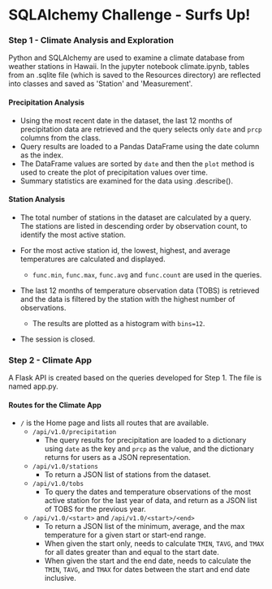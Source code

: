 # SQLAlchemy Challenge - Surfs Up!

### Step 1 - Climate Analysis and Exploration

Python and SQLAlchemy are used to examine a climate database from weather stations in Hawaii. In the jupyter notebook climate.ipynb, tables from an .sqlite file (which is saved to the Resources directory) are reflected into classes and saved as 'Station' and 'Measurement'.

#### Precipitation Analysis

* Using the most recent date in the dataset, the last 12 months of precipitation data are retrieved and the query selects only `date` and `prcp` columns from the class.
* Query results are loaded to a Pandas DataFrame using the date column as the index.
* The DataFrame values are sorted by `date` and then the `plot` method is used to create the plot of precipitation values over time.
* Summary statistics are examined for the data using .describe().

#### Station Analysis

* The total number of stations in the dataset are calculated by a query. The stations are listed in descending order by observation count, to identify the most active station.

* For the most active station id, the lowest, highest, and average temperatures are calculated and displayed.  
   * `func.min`, `func.max`, `func.avg` and `func.count` are used in the queries.

* The last 12 months of temperature observation data (TOBS) is retrieved and the data is filtered by the station with the highest number of observations.
  * The results are plotted as a histogram with `bins=12`.

* The session is closed.

### Step 2 - Climate App

A Flask API is created based on the queries developed for Step 1. The file is named app.py.

#### Routes for the Climate App

* `/` is the Home page and lists all routes that are available.
  * `/api/v1.0/precipitation`
    * The query results for precipitation are loaded to a dictionary using `date` as the key and `prcp` as the value, and the dictionary returns for users as a JSON      representation.
  * `/api/v1.0/stations`
    * To return a JSON list of stations from the dataset.
  * `/api/v1.0/tobs`
    * To query the dates and temperature observations of the most active station for the last year of data, and return as a JSON list of TOBS for the previous year.
  * `/api/v1.0/<start>` and `/api/v1.0/<start>/<end>`
    * To return a JSON list of the minimum, average, and the max temperature for a given start or start-end range.
    * When given the start only, needs to calculate `TMIN`, `TAVG`, and `TMAX` for all dates greater than and equal to the start date.
    * When given the start and the end date, needs to calculate the `TMIN`, `TAVG`, and `TMAX` for dates between the start and end date inclusive.
